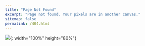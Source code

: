 ```yaml
---
title: "Page Not Found"
excerpt: "Page not found. Your pixels are in another canvas."
sitemap: false
permalink: /404.html
---
```



![](https://colorlib.com/wp/wp-content/uploads/sites/2/404-error-template-3.png){: width="100%" height="80%"}


